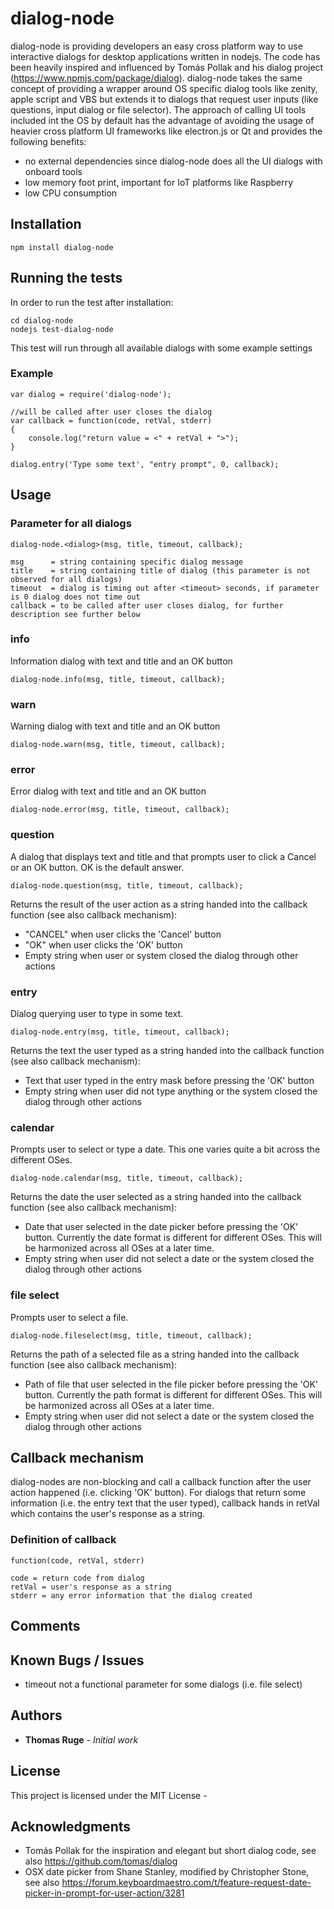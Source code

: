 # dialog-node

dialog-node is providing developers an easy cross platform way to use interactive dialogs for desktop applications written in nodejs. The code has been heavily inspired and influenced by Tomás Pollak and his dialog project (https://www.npmjs.com/package/dialog). dialog-node takes the same concept of providing a wrapper around OS specific dialog tools like zenity, apple script and VBS but extends it to dialogs that request user inputs (like questions, input dialog or file selector). The approach of calling UI tools included int the OS by default has the advantage of avoiding the usage of heavier cross platform UI frameworks like electron.js or Qt and provides the following benefits:

* no external dependencies since dialog-node does all the UI dialogs with onboard tools
* low memory foot print, important for IoT platforms like Raspberry
* low CPU consumption 

## Installation

```
npm install dialog-node
```

## Running the tests

In order to run the test after installation:

```
cd dialog-node
nodejs test-dialog-node
```

This test will run through all available dialogs with some example settings

### Example 

```
var dialog = require('dialog-node');

//will be called after user closes the dialog
var callback = function(code, retVal, stderr)
{
	console.log("return value = <" + retVal + ">");
}

dialog.entry('Type some text', "entry prompt", 0, callback);
```
## Usage

### Parameter for all dialogs
```
dialog-node.<dialog>(msg, title, timeout, callback);

msg      = string containing specific dialog message
title    = string containing title of dialog (this parameter is not observed for all dialogs)
timeout  = dialog is timing out after <timeout> seconds, if parameter is 0 dialog does not time out
callback = to be called after user closes dialog, for further description see further below
```

### info

Information dialog with text and title and an OK button
```
dialog-node.info(msg, title, timeout, callback);
```

### warn

Warning dialog with text and title and an OK button

```
dialog-node.warn(msg, title, timeout, callback);
```

### error

Error dialog with text and title and an OK button
```
dialog-node.error(msg, title, timeout, callback);
```

### question

A dialog that displays text and title and that prompts user to click a Cancel or an OK button. OK is the default answer. 

```
dialog-node.question(msg, title, timeout, callback);
```

Returns the result of the user action as a string handed into the callback function (see also callback mechanism):
* "CANCEL" when user clicks the 'Cancel' button
* "OK" when user clicks the 'OK' button
* Empty string when user or system closed the dialog through other actions

### entry

Dialog querying user to type in some text.

```
dialog-node.entry(msg, title, timeout, callback);
```

Returns the text the user typed as a string handed into the callback function (see also callback mechanism):
* Text that user typed in the entry mask before pressing the 'OK' button
* Empty string when user did not type anything or the system closed the dialog through other actions

### calendar

Prompts user to select or type a date. This one varies quite a bit across the different OSes.

```
dialog-node.calendar(msg, title, timeout, callback);
```

Returns the date the user selected as a string handed into the callback function (see also callback mechanism):
* Date that user selected in the date picker before pressing the 'OK' button. Currently the date format is different for different OSes. This will be harmonized across all OSes at a later time.
* Empty string when user did not select a date or the system closed the dialog through other actions


### file select

Prompts user to select a file. 

```
dialog-node.fileselect(msg, title, timeout, callback);
```

Returns the path of a selected file as a string handed into the callback function (see also callback mechanism):
* Path of file that user selected in the file picker before pressing the 'OK' button. Currently the path format is different for different OSes. This will be harmonized across all OSes at a later time.
* Empty string when user did not select a date or the system closed the dialog through other actions

## Callback mechanism

dialog-nodes are non-blocking and call a callback function after the user action happened (i.e. clicking 'OK' button). For dialogs that return some information (i.e. the entry text that the user typed), callback hands in retVal which contains the user's response as a string.

### Definition of callback
```
function(code, retVal, stderr)

code = return code from dialog 
retVal = user's response as a string
stderr = any error information that the dialog created
```

## Comments

## Known Bugs / Issues

* timeout not a functional parameter for some dialogs (i.e. file select) 

## Authors

* **Thomas Ruge** - *Initial work*

## License

This project is licensed under the MIT License -

## Acknowledgments

* Tomás Pollak for the inspiration and elegant but short dialog code, see also https://github.com/tomas/dialog
* OSX date picker from Shane Stanley, modified by Christopher Stone, see also https://forum.keyboardmaestro.com/t/feature-request-date-picker-in-prompt-for-user-action/3281


